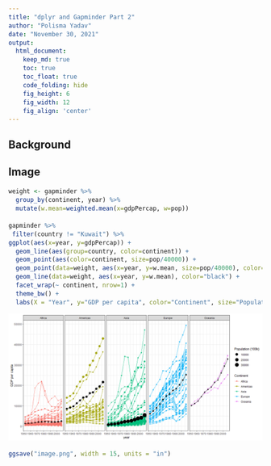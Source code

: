 ```yaml
---
title: "dplyr and Gapminder Part 2"
author: "Polisma Yadav"
date: "November 30, 2021"
output:
  html_document:  
    keep_md: true
    toc: true
    toc_float: true
    code_folding: hide
    fig_height: 6
    fig_width: 12
    fig_align: 'center'
---
```







## Background


## Image


```r
weight <- gapminder %>% 
  group_by(continent, year) %>% 
  mutate(w.mean=weighted.mean(x=gdpPercap, w=pop))

gapminder %>%
 filter(country != "Kuwait") %>% 
ggplot(aes(x=year, y=gdpPercap)) + 
  geom_line(aes(group=country, color=continent)) +
  geom_point(aes(color=continent, size=pop/40000)) +
  geom_point(data=weight, aes(x=year, y=w.mean, size=pop/40000), color="black") +
  geom_line(data=weight, aes(x=year, y=w.mean), color="black") +
  facet_wrap(~ continent, nrow=1) +
  theme_bw() +
  labs(X = "Year", y="GDP per capita", color="Continent", size="Population (100k)")
```

![](task03-01_files/figure-html/tidy_data-1.png)<!-- -->


```r
ggsave("image.png", width = 15, units = "in")
```

